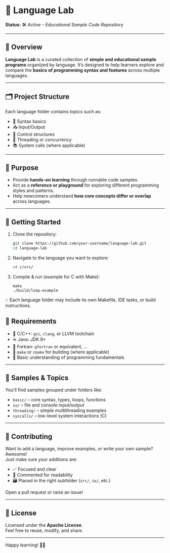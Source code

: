 # 🧪 Language Lab

**Status:** 🛠️ *Active – Educational Sample Code Repository*

---

## 📖 Overview

**Language Lab** is a curated collection of **simple and educational sample programs** organized by language. It’s designed to help learners explore and compare the **basics of programming syntax and features** across multiple languages.

---

## 🗂️ Project Structure



Each language folder contains topics such as:
- 📌 Syntax basics
- 📥 Input/Output
- 🔁 Control structures
- 🧵 Threading or concurrency
- 📚 System calls (where applicable)

---

## 🎯 Purpose

- Provide **hands-on learning** through runnable code samples.
- Act as a **reference or playground** for exploring different programming styles and patterns.
- Help newcomers understand **how core concepts differ or overlap** across languages.

---

## 🚀 Getting Started

1. Clone the repository:
   ```bash
   git clone https://github.com/your-username/language-lab.git
   cd language-lab
   ```

2. Navigate to the language you want to explore:
    ```bash
    cd c/src/
    ```

3. Compile & run (example for C with Make):
    ```
    make
    ./build/loop-example
    ```

💡 Each language folder may include its own Makefile, IDE tasks, or build instructions.

## 🧰 Requirements

- 🔨 C/C++: `gcc`, `clang`, or LLVM toolchain  
- ☕ Java: JDK 8+  
- 📐 Fortran: `gfortran` or equivalent, ...  
- 🧱 `make` or `cmake` for building (where applicable)
- 🧠 Basic understanding of programming fundamentals  

---

## 🧪 Samples & Topics

You’ll find samples grouped under folders like:

- `basic/` – core syntax, types, loops, functions  
- `io/` – file and console input/output  
- `threading/` – simple multithreading examples  
- `syscalls/` – low-level system interactions (C)  

---

## 🤝 Contributing

Want to add a language, improve examples, or write your own sample? Awesome!  
Just make sure your additions are:

- ✅ Focused and clear  
- 💬 Commented for readability  
- 🗃️ Placed in the right subfolder (`src/`, `io/`, etc.)

Open a pull request or raise an issue!

---

## 🪪 License

Licensed under the **Apache License**.  
Feel free to reuse, modify, and share.

---

Happy learning! 🧠✨
